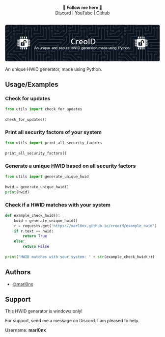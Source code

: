 <p align='center'>
  <b>📰 Follow me here 📰</b><br>  
  <a href="https://discord.com/users/1032874064731185152">Discord</a> |
  <a href="https://www.youtube.com/channel/UCwq6NcsqT8PS8ixhhUjM9ZQ">YouTube</a> |
  <a href="https://github.com/marl0nx">Github</a><br><br>
</p>

![Header](https://github.com/marl0nx/creoid/blob/main/images/github-header-image.png?raw=true)
<p>An unique HWID generator, made using Python.</p>

## Usage/Examples


### Check for updates
```python
from utils import check_for_updates

check_for_updates()
```

### Print all security factors of your system
```python
from utils import print_all_security_factors

print_all_security_factors()
```

### Generate a unique HWID based on all security factors
```python
from utils import generate_unique_hwid

hwid = generate_unique_hwid()
print(hwid)
```

### Check if a HWID matches with your system
```python
def example_check_hwid():
    hwid = generate_unique_hwid()
    r = requests.get('https://marl0nx.github.io/creoid/example_hwid')  # Replace your own URL.
    if r.text == hwid:
        return True
    else:
        return False

print("HWID matches with your system: " + str(example_check_hwid()))
```


## Authors

- [@marl0nx](https://www.github.com/octokatherine)


## Support
This HWID generator is windows only!

For support, send me a message on Discord. I am pleased to help.

Username: **marl0nx**

